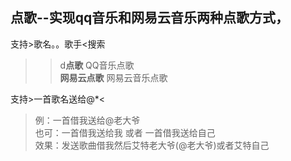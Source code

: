

## 点歌--实现qq音乐和网易云音乐两种点歌方式，  
支持>歌名。。歌手<搜索  
>>d**点歌**   QQ音乐点歌  
**网易云点歌**  网易云音乐点歌  
  
支持>一首歌名送给@*<
>例：一首借我送给@老大爷  
  也可：一首借我送给我 或者 一首借我送给自己   
  效果：发送歌曲借我然后艾特老大爷(@老大爷)或者艾特自己

